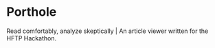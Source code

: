 # Porthole
Read comfortably, analyze skeptically | An article viewer written for the HFTP Hackathon.
